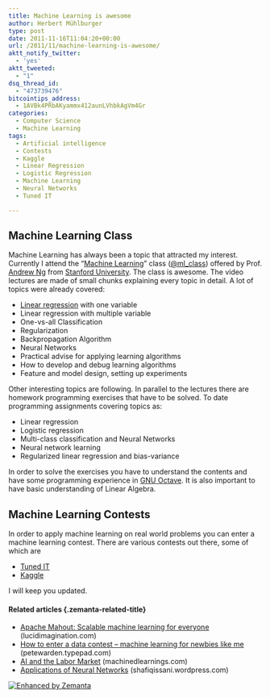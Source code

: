 ```yaml
---
title: Machine Learning is awesome
author: Herbert Mühlburger
type: post
date: 2011-11-16T11:04:20+00:00
url: /2011/11/machine-learning-is-awesome/
aktt_notify_twitter:
  - 'yes'
aktt_tweeted:
  - "1"
dsq_thread_id:
  - "473739476"
bitcointips_address:
  - 1AVBk4PRbAKyammx412aunLVhbkAgVm4Gr
categories:
  - Computer Science
  - Machine Learning
tags:
  - Artificial intelligence
  - Contests
  - Kaggle
  - Linear Regression
  - Logistic Regression
  - Machine Learning
  - Neural Networks
  - Tuned IT

---
```

## Machine Learning Class

Machine Learning has always been a topic that attracted my interest. Currently I attend the &#8220;<a title="Machine Learning Class" href="http://www.ml-class.org" target="_blank">Machine Learning</a>&#8221; class (<a title="@ml_class" href="http://twitter.com/ml_class" target="_blank">@ml_class</a>) offered by Prof. <a title="Prof. Andrew Ng" href="http://ai.stanford.edu/%7Eang/" target="_blank"><span class="zem_slink">Andrew Ng</span></a> from <a class="zem_slink" title="Stanford University" href="http://en.wikipedia.org/wiki/Stanford_University" rel="wikipedia">Stanford University</a>. The class is awesome. The video lectures are made of small chunks explaining every topic in detail. A lot of topics were already covered:

  * <a class="zem_slink" title="Linear regression" href="http://en.wikipedia.org/wiki/Linear_regression" rel="wikipedia">Linear regression</a> with one variable
  * Linear regression with multiple variable
  * One-vs-all Classification
  * Regularization
  * Backpropagation Algorithm
  * Neural Networks
  * Practical advise for applying learning algorithms
  * How to develop and debug learning algorithms
  * Feature and model design, setting up experiments

Other interesting topics are following. In parallel to the lectures there are homework programming exercises that have to be solved. To date programming assignments covering topics as:

  * Linear regression
  * Logistic regression
  * Multi-class classification and Neural Networks
  * Neural network learning
  * Regularized linear regression and bias-variance

In order to solve the exercises you have to understand the contents and have some programming experience in <a title="GNU Octave" href="http://www.gnu.org/software/octave/" target="_blank">GNU Octave</a>. It is also important to have basic understanding of Linear Algebra.

## Machine Learning Contests

In order to apply machine learning on real world problems you can enter a machine learning contest. There are various contests out there, some of which are

  * <a title="Tuned IT" href="http://tunedit.org/" target="_blank">Tuned IT</a>
  * <a title="Kaggle" href="http://www.kaggle.com/" target="_blank">Kaggle</a>

I will keep you updated.

#### Related articles {.zemanta-related-title}

<ul class="zemanta-article-ul">
  <li class="zemanta-article-ul-li">
    <a href="http://www.lucidimagination.com/blog/2011/11/08/apache-mahout-scalable-machine-learning-for-everyone/">Apache Mahout: Scalable machine learning for everyone</a> (lucidimagination.com)
  </li>
  <li class="zemanta-article-ul-li">
    <a href="http://petewarden.typepad.com/searchbrowser/2011/11/how-to-enter-a-data-contest-machine-learning-for-newbies-like-me.html">How to enter a data contest &#8211; machine learning for newbies like me</a> (petewarden.typepad.com)
  </li>
  <li class="zemanta-article-ul-li">
    <a href="http://www.machinedlearnings.com/2011/11/ai-and-labor-market.html">AI and the Labor Market</a> (machinedlearnings.com)
  </li>
  <li class="zemanta-article-ul-li">
    <a href="http://shafiqissani.wordpress.com/2011/11/11/applications-of-neural-networks/">Applications of Neural Networks</a> (shafiqissani.wordpress.com)
  </li>
</ul>

<div class="zemanta-pixie">
  <a class="zemanta-pixie-a" title="Enhanced by Zemanta" href="http://www.zemanta.com/"><img class="zemanta-pixie-img" src="http://img.zemanta.com/zemified_e.png?x-id=660ceb21-d288-4bb0-a11f-ad85744fcefe" alt="Enhanced by Zemanta" /></a>
</div>